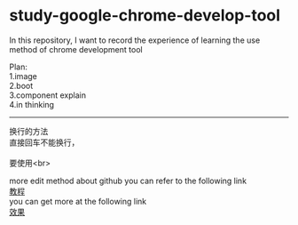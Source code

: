 # study-google-chrome-develop-tool
In this repository, I want to record the experience of learning the use method of chrome development tool




Plan:<br>
1.image<br>
2.boot<br>
3.component explain<br>
4.in thinking<br>


---
换行的方法<br>
直接回车不能换行，<br>  
要使用\<br>  

more edit method about github you can refer to the following link <br>
[教程](http://blog.csdn.net/iceking66/article/details/78292700) <br>
you can get more at the following link<br>
[效果](https://github.com/guodongxiaren/README)<br>

